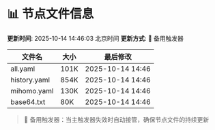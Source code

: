 # 📊 节点文件信息

**更新时间**: 2025-10-14 14:46:03 北京时间
**更新方式**: 🔄 备用触发器

| 文件名 | 大小 | 最后修改 |
|--------|------|----------|
| all.yaml | 101K | 2025-10-14 14:46 |
| history.yaml | 854K | 2025-10-14 14:46 |
| mihomo.yaml | 130K | 2025-10-14 14:46 |
| base64.txt | 80K | 2025-10-14 14:46 |

> 🔄 备用触发器：当主触发器失效时自动接管，确保节点文件的持续更新
